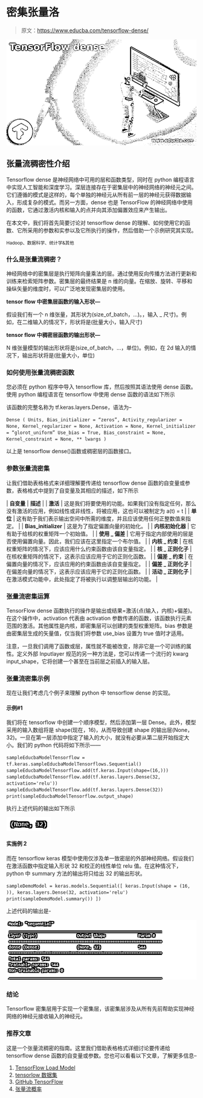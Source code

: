 # 密集张量洛

> 原文：<https://www.educba.com/tensorflow-dense/>

![TensorFlow dense](img/df5853eb78f70d9d866325cec5f3572f.png)



## 张量流稠密性介绍

Tensorflow dense 是神经网络中可用的层和函数类型，同时在 python 编程语言中实现人工智能和深度学习。深层连接存在于密集层中的神经网络的神经元之间。它们遵循的模式是这样的，每个单独的神经元从所有前一层的神经元获得数据输入，形成复杂的模式。而另一方面，dense 也是 TensorFlow 的神经网络中使用的函数，它通过激活内核和输入的点并向其添加偏置效应来产生输出。

在本文中，我们将首先简要讨论对 tensorflow dense 的理解、如何使用它的函数、它所采用的参数和实参以及它所执行的操作，然后借助一个示例研究其实现。

<small>Hadoop、数据科学、统计学&其他</small>

### 什么是张量流稠密？

神经网络中的密集层是执行矩阵向量乘法的层。通过使用反向传播方法进行更新和训练来检索矩阵参数。密集层的最终结果是 n 维的向量。在缩放、旋转、平移和操纵矢量的维度时，可以广泛地发现密集层的使用。

**tensor flow 中密集层函数的输入形状—**

假设我们有一个 n 维张量，其形状为(size_of_batch，…)。，输入 _ 尺寸)。例如，在二维输入的情况下，形状将是(批量大小，输入尺寸)

**tensor flow 中稠密层函数的输出形状—**

N 维张量模型的输出形状将是(size_of_batch，…，单位)。例如，在 2d 输入的情况下，输出形状将是(批量大小，单位)

### 如何使用张量流稠密函数

您必须在 python 程序中导入 tensorflow 库，然后按照其语法使用 dense 函数。使用 python 编程语言在 tensorflow 中使用 dense 函数的语法如下所示

该函数的完整名称为 tf.keras.layers.Dense，语法为–

`Dense (
Units,
Bias_initializer = “zeros”,
Activity_regularizer = None,
Kernel_regularizer = None,
Activation = None,
Kernel_initializer = “glorot_uniform”
Use_bias = True,
Bias_constraint = None,
Kernel_constraint = None,
** lwargs
)`

以上是 tensorflow dense()函数或稠密层的函数接口。

### 参数张量流密集

让我们借助表格格式来详细理解要传递给 tensorflow dense 函数的自变量或参数，表格格式中提到了自变量及其相应的描述，如下所示

| **自变量** | **描述** |
| **激活** | 这是我们将要使用的功能。如果我们没有指定任何，那么没有激活的应用，例如线性或非线性，将被应用，这也可以被制定为 a(t) = t |
| **单位** | 这有助于我们表示输出空间中所需的维度，并且应该使用任何正整数值来指定。 |
| **Bias_initializer** | 这是为了指定偏置向量的初始化。 |
| **内核初始化器** | 它有助于给核的权重矩阵一个初始值。 |
| **使用 _ 偏差** | 它用于指定内部使用的层是否使用偏置向量。因此，我们应该在这里指定一个布尔值。 |
| **内核 _ 约束** | 在核权重矩阵的情况下，应该应用什么约束函数由该自变量指定。 |
| **核 _ 正则化子** | 在核权重矩阵的情况下，这表示应该应用于它的正则化函数。 |
| **偏差 _ 约束** | 在偏置向量的情况下，应该应用的约束函数由该自变量指定。 |
| **偏差 _ 正则化子** | 在偏差向量的情况下，这表示应该应用于它的正则化函数。 |
| **活动 _ 正则化子** | 在激活模式功能中，此处指定了将被执行以调整层输出的功能。 |

### 张量流密集运算

TensorFlow dense 函数执行的操作是输出或结果=激活(点(输入，内核)+偏差)。在这个操作中，activation 代表由 activation 参数传递的函数，该函数执行元素范围的激活。其他属性是内核，即密集层可以创建的类型权重矩阵。bias 参数是由密集层生成的矢量值，仅当我们将参数 use_bias 设置为 true 值时才适用。

注意，一旦我们调用了函数或层，属性就不能被改变，除非它是一个可训练的属性。定义外部 Inputlayer 规范的另一种方法是，您可以传递一个流行的 kwarg input_shape，它将创建一个甚至在当前层之前插入的输入层。

### 张量流密集示例

现在让我们考虑几个例子来理解 python 中 tensorflow dense 的实现。

#### 示例#1

我们将在 tensorflow 中创建一个顺序模型，然后添加第一层 Dense。此外，模型采用的输入数组将是 shape(现在，16)，从而导致创建 shape 的输出层(None，32)。一旦在第一层添加中指定了输入的大小，就没有必要从第二层开始指定大小。我们的 python 代码将如下所示——

`sampleEducbaModelTensorflow = tf.keras.sampleEducbaModelTensorflows.Sequential()
sampleEducbaModelTensorflow.add(tf.keras.Input(shape=(16,)))
sampleEducbaModelTensorflow.add(tf.keras.layers.Dense(32, activation='relu'))
sampleEducbaModelTensorflow.add(tf.keras.layers.Dense(32))
print(sampleEducbaModelTensorflow.output_shape)`

执行上述代码的输出如下所示

![TensorFlow dense output 1](img/77ba4a60656af4aec3e13a0a286c4a9d.png)



#### 实施例 2

而在 tensorflow keras 模型中使用仅涉及单一致密层的外部神经网络。假设我们在激活函数中指定输入形状 32 和校正的线性单位 relu 值。在这种情况下，python 中 summary 方法的输出将只给出 32 的输出形状。

`sampleDemoModel = keras.models.Sequential([
keras.Input(shape = (16, )),
keras.layers.Dense(32, activation='relu')
print(sampleDemoModel.summary())
])`

上述代码的输出是-

![TensorFlow dense output 2](img/3d27b6c534233294a145031a218310d6.png)



### 结论

Tensorflow 密集层用于实现一个密集层，该密集层涉及从所有先前帮助实现神经网络的神经元接收输入的神经元。

### 推荐文章

这是一个张量流稠密的指南。这里我们借助表格格式详细讨论要传递给 tensorflow dense 函数的自变量或参数。您也可以看看以下文章，了解更多信息–

1.  [TensorFlow Load Model](https://www.educba.com/tensorflow-load-model/)
2.  [tensorlow 数据集](https://www.educba.com/tensorflow-dataset/)
3.  [GitHub TensorFlow](https://www.educba.com/github-tensorflow/)
4.  [张量流概率](https://www.educba.com/tensorflow-probability/)





